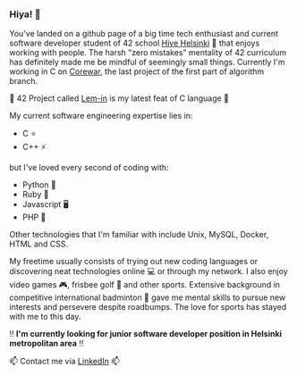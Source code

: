 ### Hiya! 👋

You've landed on a github page of a big time tech enthusiast and current software developer student of 42 school [Hive Helsinki](https://www.hive.fi/en/) :book: that enjoys working with people. The harsh "zero mistakes" mentality of 42 curriculum has definitely made me be mindful of seemingly small things. Currently I'm working in C on [Corewar](https://github.com/mkarkaus/Corewar), the last project of the first part of algorithm branch.

:small_blue_diamond: 42 Project called [Lem-in](https://github.com/mkarkaus/Lem_in) is my latest feat of C language :small_blue_diamond:

My current software engineering expertise lies in:
- C ⭐
- C++ ⚡

but I've loved every second of coding with:
- Python :snake:
- Ruby :gem:
- Javascript :desktop_computer:
- PHP :page_with_curl:

Other technologies that I'm familiar with include Unix, MySQL, Docker, HTML and CSS.

My freetime usually consists of trying out new coding languages or discovering neat technologies online :computer: or through my network. I also enjoy video games :video_game:, frisbee golf :flying_disc: and other sports. Extensive background in competitive international badminton :badminton: gave me mental skills to pursue new interests and persevere despite roadbumps. The love for sports has stayed with me to this day.

:bangbang: **I'm currently looking for junior software developer position in Helsinki metropolitan area** :bangbang:

📫 Contact me via [LinkedIn](https://www.linkedin.com/in/miikka-karkaus/) 📫
<!--
**mkarkaus/mkarkaus** is a ✨ _special_ ✨ repository because its `README.md` (this file) appears on your GitHub profile.

Here are some ideas to get you started:

- 🔭 I’m currently working on ...
- 🌱 I’m currently learning ...
- 👯 I’m looking to collaborate on ...
- 🤔 I’m looking for help with ...
- 💬 Ask me about ...
- 📫 How to reach me: ...
- 😄 Pronouns: ...
- ⚡ Fun fact: ...
-->
